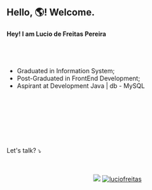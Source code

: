 ## Hello, 🌎! Welcome.







#### Hey! I am Lucio de Freitas Pereira

</br>
</br>

* Graduated in Information System;
* Post-Graduated in FrontEnd Development;
* Aspirant at Development Java | db - MySQL

</br>
</br>
</br>
</br>
</br>
</br>

Let's talk? ⤵️

</br>

<p align = "center">
  <a href="https://github.com/luciofreitas/"><img src="https://github-readme-stats.vercel.app/api/top-langs/?username=luciofreitas&layout=compact&theme=dark"/></a> 
  <a href="https://github.com/luciofreitas/"><img src="https://github-readme-stats.vercel.app/api?username=luciofreitas&show_icons=true&theme=dark&include_all_commits=true&count_private=true" alt="luciofreitas"/></a>
</p>
</p>
